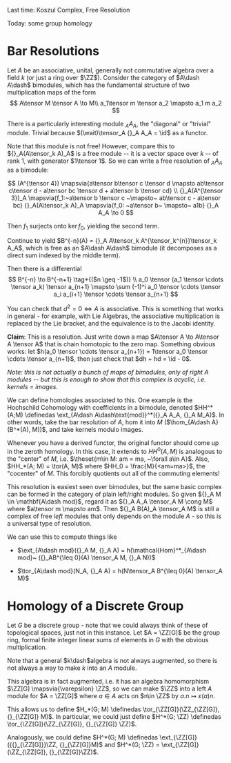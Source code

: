 Last time: Koszul Complex, Free Resolution

Today: some group homology

# Bar Resolutions
Let $A$ be an associative, unital, generally not commutative algebra over a field $k$ (or just a ring over $\ZZ$). Consider the category of $A\dash A\dash$ bimodules, which has the fundamental structure of two multiplication maps of the form
$$
A\tensor M \tensor A \to M\\
a_1\tensor m \tensor a_2 \mapsto a_1 m a_2
$$

There is a particularly interesting module ${}_A A_A$, the "diagonal" or "trivial" module. Trivial because $(\wait)\tensor_A {}_A A_A = \id$ as a functor.

Note that this module is not free! However, compare this to ${}_A(A\tensor_k A)_A$ is a free module -- it is a vector space over $k$ -- of rank 1, with generator $1\tensor 1$. So we can write a free resolution of ${}_A A_A$ as a bimodule:

$$
(A^{\tensor 4}) \mapsvia{a\tensor b\tensor c \tensor d \mapsto ab\tensor c\tensor d - a\tensor bc \tensor d + a\tensor b \tensor cd} \\
{}_A(A^{\tensor 3})_A \mapsvia{f_1:~a\tensor b \tensor c ~\mapsto~ ab\tensor c - a\tensor bc} {}_A(A\tensor_k A)_A \mapsvia{f_0: ~a\tensor b~ \mapsto~ a1b} {}_A A_A \to 0
$$

Then $f_1$ surjects onto $\ker f_0$, yielding the second term.

Continue to yield $B^{-n}(A) = {}_A A\tensor_k A^{\tensor_k^{n}}\tensor_k A_A$, which is free as an $A\dash A\dash$ bimodule (it decomposes as a direct sum indexed by the middle term).

Then there is a differential
$$
B^{-n} \to B^{-n+1} \tag*{($n \geq -1$)} \\
a_0 \tensor (a_1 \tensor \cdots \tensor a_k) \tensor a_{n+1} \mapsto \sum (-1)^i a_0 \tensor \cdots \tensor a_i a_{i+1} \tensor \cdots \tensor a_{n+1}
$$

You can check that $d^2 = 0 \iff A$ is associative. This is something that works in general - for example, with Lie Algebras, the associative multiplication is replaced by the Lie bracket, and the equivalence is to the Jacobi identity.

**Claim**: This is a resolution. Just write down a map $A\tensor A \to A\tensor A \tensor A$ that is chain homotopic to the zero map. Something obvious works: let $h(a_0 \tensor \cdots \tensor a_{n+1}) = 1\tensor a_0 \tensor \cdots \tensor a_{n+1}$, then just check that $dh + hd = \id - 0$.

*Note: this is not actually a bunch of maps of bimodules, only of right $A$ modules -- but this is enough to show that this complex is acyclic, i.e. kernels = images.*

We can define homologies associated to this. One example is the Hochschild Cohomology with coefficients in a bimodule, denoted $HH^*(A;M) \definedas \ext_{A\dash A\dash\text{mod}}^*({}_A A_A, {}_A M_A)$. In other words, take the bar resolution of $A$, hom it into $M$ ($\hom_{A\dash A}(B^*(A), M))$, and take kernels modulo images.

Whenever you have a derived functor, the original functor should come up in the zeroth homology. In this case, it extends to $HH^0(A, M)$ is analogous to the "center" of $M$, i.e. $\theset{m\in M: am = ma, ~\forall a\in A}$. Also, $HH_*(A; M) = \tor(A, M)$ where $HH_0 = \frac{M}{<am=ma>}$, the "cocenter" of $M$. This forcibly quotients out all of the commuting elements!

This resolution is easiest seen over bimodules, but the same basic complex can be formed in the category of plain left/right modules. So given ${}_A M \in \mathbf{A\dash mod}$, regard it as ${}_A A_A \tensor_A M \cong M$ where $a\tensor m \mapsto am$. Then ${}_A B(A)_A \tensor_A M$ is still a complex of free *left* modules that only depends on the module $A$ - so this is a universal type of resolution.

We can use this to compute things like

- $\ext_{A\dash mod}({}_A M, {}_A A) = h(\mathcal{Hom}^*_{A\dash mod}~ ({}_AB^{\leq 0}(A) \tensor_A M, {}_A N))$

- $\tor_{A\dash mod}(N_A, {}_A A) = h(N\tensor_A B^{\leq 0}(A) \tensor_A M)$

# Homology of a Discrete Group

Let $G$ be a discrete group - note that we could always think of these of topological spaces, just not in this instance. Let $A = \ZZ[G]$ be the group ring, formal finite integer linear sums of elements in $G$ with the obvious multiplication.

Note that a general $k\dash$algebra is not always augmented, so there is not always a way to make $k$ into an $A$ module.

This algebra is in fact augmented, i.e. it has an algebra homomorphism $\ZZ[G] \mapsvia{\varepsilon} \ZZ$, so we can make $\ZZ$ into a left $A$ module for $A = \ZZ[G]$ where $a\in A$ acts on $n\in \ZZ$ by $a.n \mapsto \varepsilon(a)n$.

This allows us to define $H_*(G; M) \definedas \tor_{\ZZ[G]}(\ZZ_{\ZZ[G]}, {}_{\ZZ[G]} M)$. In particular, we could just define $H^*(G; \ZZ) \definedas \tor_{\ZZ[G]}(\ZZ_{\ZZ[G]}, {}_{\ZZ[G]} \ZZ)$.

Analogously, we could define $H^*(G; M) \definedas \ext_{\ZZ[G]}({{}_{\ZZ[G]}}\ZZ, {}_{\ZZ[G]}M)$ and $H^*(G; \ZZ) = \ext_{\ZZ[G]}(\ZZ_{\ZZ[G]}, {}_{\ZZ[G]}\ZZ)$.
